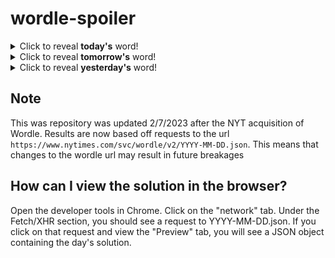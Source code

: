 # wordle-spoiler

<details>
  <summary>Click to reveal <b>today's</b> word!</summary>
  <br>
  <b> sassy </b>
</details>

<details>
  <summary>Click to reveal <b>tomorrow's</b> word!</summary>
  <br>
  <b> sight </b>
</details>

<details>
  <summary>Click to reveal <b>yesterday's</b> word!</summary>
  <br>
  <b> green </b>
</details>

## Note
This was repository was updated 2/7/2023 after the NYT acquisition of Wordle. Results are now based off requests to the url `https://www.nytimes.com/svc/wordle/v2/YYYY-MM-DD.json`. This means that changes to the wordle url may result in future breakages

## How can I view the solution in the browser?
Open the developer tools in Chrome. Click on the "network" tab. Under the Fetch/XHR section, you should see a request to YYYY-MM-DD.json. If you click on that request and view the "Preview" tab, you will see a JSON object containing the day's solution.